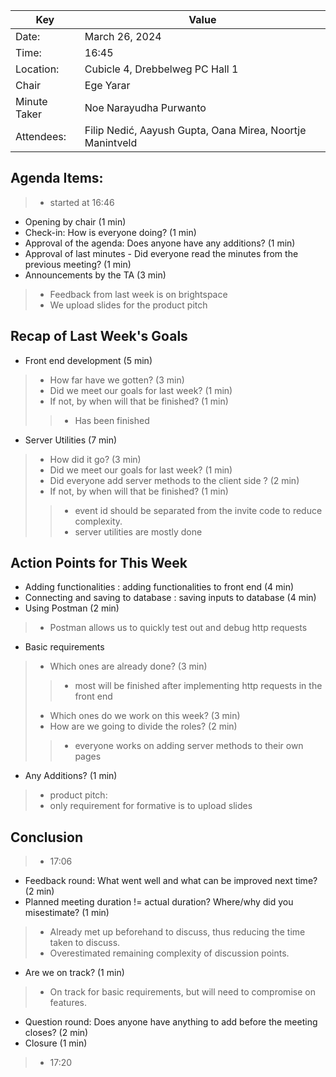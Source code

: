 | Key          | Value                                                     |
|--------------|-----------------------------------------------------------| 
| Date:        | March 26, 2024                                            |
| Time:        | 16:45                                                     |
| Location:    | Cubicle 4, Drebbelweg PC Hall 1                           |
| Chair        | Ege Yarar                                                 |
| Minute Taker | Noe Narayudha Purwanto                                    |
| Attendees:   | Filip Nedić, Aayush Gupta, Oana Mirea, Noortje Manintveld |
## Agenda Items:
> - started at 16:46
- Opening by chair (1 min)
- Check-in: How is everyone doing? (1 min)
- Approval of the agenda: Does anyone have any additions? (1 min)
- Approval of last minutes - Did everyone read the minutes from the previous meeting? (1 min)
- Announcements by the TA (3 min)
> - Feedback from last week is on brightspace
> - We upload slides for the product pitch

## Recap of Last Week's Goals
- Front end development (5 min)
> - How far have we gotten? (3 min)
> - Did we meet our goals for last week? (1 min)
> - If not, by when will that be finished? (1 min)
>> - Has been finished
- Server Utilities (7 min)
> - How did it go? (3 min)
> - Did we meet our goals for last week? (1 min)
> - Did everyone add server methods to the client side ? (2 min)
> - If not, by when will that be finished? (1 min)
>> - event id should be separated from the invite code to reduce complexity.
>> - server utilities are mostly done
## Action Points for This Week
- Adding functionalities : adding functionalities to front end (4 min)
- Connecting and saving to database : saving inputs to database (4 min)
- Using Postman (2 min)
> - Postman allows us to quickly test out and debug http requests
- Basic requirements
> - Which ones are already done? (3 min)
> > - most will be finished after implementing http requests in the front end
> - Which ones do we work on this week? (3 min)
> - How are we going to divide the roles? (2 min)
> > - everyone works on adding server methods to their own pages
- Any Additions? (1 min)
> - product pitch:
> - only requirement for formative is to upload slides
## Conclusion
> - 17:06
- Feedback round: What went well and what can be improved next time? (2 min)
- Planned meeting duration != actual duration? Where/why did you misestimate? (1 min)
> - Already met up beforehand to discuss, thus reducing the time taken to discuss.
> - Overestimated remaining complexity of discussion points.
- Are we on track? (1 min)
> - On track for basic requirements, but will need to compromise on features.
- Question round: Does anyone have anything to add before the meeting closes? (2 min)
- Closure (1 min)
> - 17:20
